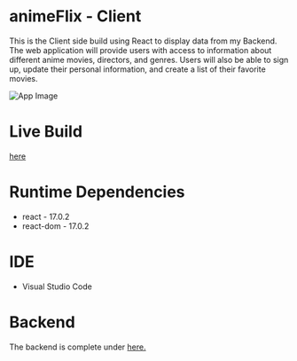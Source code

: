 # animeFlix - Client

This is the Client side build using React to display data from my Backend.
The web application will provide users with access to information about different anime movies, directors, and genres. Users will also be able to sign up, update their personal information, and create a list of their favorite movies.

![App Image](https://i.gyazo.com/9457267fe0208a6b63d0c9c2fdd8b31c.jpg)

# Live Build
 [here](https://github.com/Minatore0712/animeFlix)
 
# Runtime Dependencies

- react - 17.0.2
- react-dom - 17.0.2

# IDE

- Visual Studio Code

# Backend

The backend is complete under [here.](https://github.com/Minatore0712/animeFlix)
